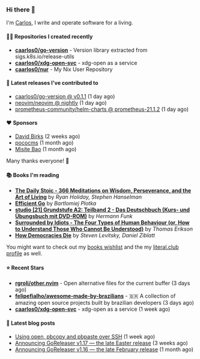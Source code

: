 ### Hi there 👋

I'm [Carlos](https://caarlos0.dev), I write and operate software for a living.

#### 👨‍💻 Repositories I created recently
- **[caarlos0/go-version](https://github.com/caarlos0/go-version)** - Version library extracted from sigs.k8s.io/release-utils
- **[caarlos0/xdg-open-svc](https://github.com/caarlos0/xdg-open-svc)** - xdg-open as a service
- **[caarlos0/nur](https://github.com/caarlos0/nur)** - My Nix User Repository

#### 🚀 Latest releases I've contributed to


- [caarlos0/go-version @ v0.1.1](https://github.com/caarlos0/go-version/releases/tag/v0.1.1) (1 day ago)
- [neovim/neovim @ nightly](https://github.com/neovim/neovim/releases/tag/nightly) (1 day ago)
- [prometheus-community/helm-charts @ prometheus-21.1.2](https://github.com/prometheus-community/helm-charts/releases/tag/prometheus-21.1.2) (1 day ago)

#### ❤️ Sponsors
- [David Birks](https://github.com/dbirks) (2 weeks ago)
- [pococms](https://github.com/pococms) (1 month ago)
- [Misite Bao](https://github.com/misitebao) (1 month ago)

Many thanks everyone! 🙏

#### 📚 Books I'm reading
- **[The Daily Stoic - 366 Meditations on Wisdom, Perseverance, and the Art of Living](https://literal.club/caarlos0/book/the-daily-stoic-lbfbd)** by _Ryan Holiday, Stephen Hanselman_
- **[Efficient Go](https://literal.club/caarlos0/book/bartlomiej-plotka-efficient-go-h2xgm)** by _Bartlomiej Plotka_
- **[studio [21] Grundstufe A2: Teilband 2 - Das Deutschbuch (Kurs- und Übungsbuch mit DVD-ROM)](https://literal.club/caarlos0/book/hermann-funk-studio-21-grundstufe-a2-teilband-2-das-deutschbuch-kurs-und-ubungsbuch-mit-dvd-rom-9zuoy)** by _Hermann Funk_
- **[Surrounded by Idiots - The Four Types of Human Behaviour (or, How to Understand Those Who Cannot Be Understood)](https://literal.club/caarlos0/book/thomas-erikson-surrounded-by-idiots-duzaj)** by _Thomas Erikson_
- **[How Democracies Die](https://literal.club/caarlos0/book/how-democracies-die-5395k)** by _Steven Levitsky, Daniel Ziblatt_

You might want to check out my [books
wishlist](https://www.amazon.com.br/hz/wishlist/ls/EB8P7VS717SV) and the my
[literal.club profile](https://literal.club/caarlos0) as well.

#### ⭐ Recent Stars
- **[rgroli/other.nvim](https://github.com/rgroli/other.nvim)** - Open alternative files for the current buffer (3 days ago)
- **[felipefialho/awesome-made-by-brazilians](https://github.com/felipefialho/awesome-made-by-brazilians)** - 🇧🇷 A collection of amazing open source projects built by brazilian developers (3 days ago)
- **[caarlos0/xdg-open-svc](https://github.com/caarlos0/xdg-open-svc)** - xdg-open as a service (1 week ago)

#### 📄 Latest blog posts
- [Using open, pbcopy and pbpaste over SSH](https://carlosbecker.com/posts/pbcopy-pbpaste-open-ssh/) (1 week ago)
- [Announcing GoReleaser v1.17 — the late Easter release](https://carlosbecker.com/posts/goreleaser-v1.17/) (3 weeks ago)
- [Announcing GoReleaser v1.16 — the late February release](https://carlosbecker.com/posts/goreleaser-v1.16/) (1 month ago)
